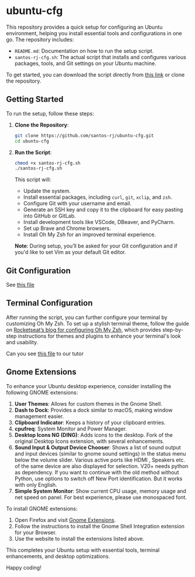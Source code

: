 # ubuntu-cfg

This repository provides a quick setup for configuring an Ubuntu environment, helping you install essential tools and configurations in one go. The repository includes:

- `README.md`: Documentation on how to run the setup script.
- `santos-rj-cfg.sh`: The actual script that installs and configures various packages, tools, and Git settings on your Ubuntu machine.

To get started, you can download the script directly from [this link](https://github.com/santos-rj/ubuntu-cfg) or clone the repository.

## Getting Started

To run the setup, follow these steps:

1. **Clone the Repository**:
   ```bash
   git clone https://github.com/santos-rj/ubuntu-cfg.git
   cd ubuntu-cfg
   ```

2. **Run the Script**:
   ```bash
   chmod +x santos-rj-cfg.sh
   ./santos-rj-cfg.sh
   ```

   This script will:
   - Update the system.
   - Install essential packages, including `curl`, `git`, `xclip`, and `zsh`.
   - Configure Git with your username and email.
   - Generate an SSH key and copy it to the clipboard for easy pasting into GitHub or GitLab.
   - Install development tools like VSCode, DBeaver, and PyCharm.
   - Set up Brave and Chrome browsers.
   - Install Oh My Zsh for an improved terminal experience.

   **Note**: During setup, you’ll be asked for your Git configuration and if you'd like to set Vim as your default Git editor.

## Git Configuration

See [this file](./docs/git-config.md)

## Terminal Configuration

After running the script, you can further configure your terminal by customizing Oh My Zsh. To set up a stylish terminal theme, follow the guide on [Rocketseat’s blog for configuring Oh My Zsh](https://blog.rocketseat.com.br/terminal-com-oh-my-zsh-spaceship-dracula-e-mais/), which provides step-by-step instructions for themes and plugins to enhance your terminal's look and usability.

Can you see [this file](./docs/setup-oh-my-zsh.md) to our tutor

## Gnome Extensions

To enhance your Ubuntu desktop experience, consider installing the following GNOME extensions:

1. **User Themes**: Allows for custom themes in the Gnome Shell.
2. **Dash to Dock**: Provides a dock similar to macOS, making window management easier.
3. **Clipboard Indicator**: Keeps a history of your clipboard entries.
4. **cpufreq**: System Monitor and Power Manager.
5. **Desktop Icons NG (DING)**: Adds icons to the desktop. Fork of the original Desktop Icons extension, with several enhancements.
6. **Sound Input & Output Device Chooser**: Shows a list of sound output and input devices (similar to gnome sound settings) in the status menu below the volume slider. Various active ports like HDMI , Speakers etc. of the same device are also displayed for selection. V20+ needs python as dependency. If you want to continue with the old method without Python, use options to switch off New Port identification. But it works with only English.
7. **Simple System Monitor**: Show current CPU usage, memory usage and net speed on panel.
For best experience, please use monospaced font.



To install GNOME extensions:

1. Open Firefox and visit [Gnome Extensions](https://extensions.gnome.org/).
2. Follow the instructions to install the Gnome Shell Integration extension for your Browser.
3. Use the website to install the extensions listed above.

This completes your Ubuntu setup with essential tools, terminal enhancements, and desktop optimizations.

Happy coding!